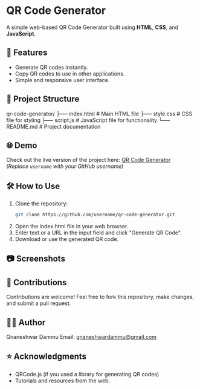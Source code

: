# QR Code Generator

A simple web-based QR Code Generator built using **HTML**, **CSS**, and **JavaScript**.

## 🚀 Features
- Generate QR codes instantly.
- Copy QR codes to use in other applications.
- Simple and responsive user interface.

## 📂 Project Structure
qr-code-generator/
  ├── index.html # Main HTML file 
  ├── style.css # CSS file for styling 
  ├── script.js # JavaScript file for functionality 
  └── README.md # Project documentation
  
## 🌐 Demo
Check out the live version of the project here: [QR Code Generator](https://username.github.io/qr-code-generator/)  
*(Replace `username` with your GitHub username)*

## 🛠️ How to Use
1. Clone the repository:
   ```bash
   git clone https://github.com/username/qr-code-generator.git
2. Open the index.html file in your web browser.
3. Enter text or a URL in the input field and click "Generate QR Code".
4. Download or use the generated QR code.

## 📷 Screenshots


## 🤝 Contributions
Contributions are welcome! Feel free to fork this repository, make changes, and submit a pull request.

## 👨‍💻 Author
Gnaneshwar Dammu
Email: gnaneshwardammu@gmail.com

## ⭐ Acknowledgments
 - QRCode.js (if you used a library for generating QR codes)
 - Tutorials and resources from the web.
